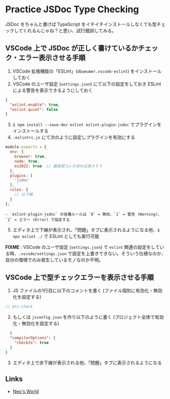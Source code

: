 # Practice JSDoc Type Checking

JSDoc をちゃんと書けば TypeScript をイチイチインストールしなくても型チェックしてくれるんじゃね？と思い、試行錯誤してみる。


## VSCode 上で JSDoc が正しく書けているかチェック・エラー表示させる手順

1. VSCode 拡張機能の「ESLint」(`dbaeumer.vscode-eslint`) をインストールしておく
2. VSCode のユーザ設定 (`settings.json`) にて以下の設定をしておき ESLint による警告を表示できるようにしておく
  ```json
  {
    "eslint.enable": true,
    "eslint.quiet": false
  }
  ```
3. `$ npm install --save-dev eslint eslint-plugin-jsdoc` でプラグインをインストールする
4. `.eslintrc.js` にて次のように設定しプラグインを有効にする
  ```javascript
  module.exports = {
    env: {
      browser: true,
      node: true,
      es2022: true  // 最低限コレがあれば良さそう
    },
    plugins: [
      'jsdoc'
    ],
    rules: {
      // 以下略
    }
  };
  ```
    - `eslint-plugin-jsdoc` の各種ルールは `0` = 無効、`1` = 警告 (Warning)、`2` = エラー (Error) で指定する
5. エディタ上で下線が表示され、「問題」タブに表示されるようになる他、`$ npx eslint ./` で ESLint としても実行可能

**FIXME** : VSCode のユーザ設定 (`settings.json`) で `eslint` 関連の設定をしている時、`.vscode/settings.json` で設定を上書きできない。そういう仕様なのか、自分の環境でのみ発生しているモノなのか不明。


## VSCode 上で型チェックエラーを表示させる手順

1. JS ファイルの1行目に以下のコメントを書く (ファイル個別に有効化・無効化を設定する)
  ```javascript
  // @ts-check
  ```
2. もしくは `jsconfig.json` を作り以下のように書く (プロジェクト全体で有効化・無効化を設定する)
  ```json
    {
    "compilerOptions": {
      "checkJs": true
    }
  }
  ```
3. エディタ上で赤下線が表示される他、「問題」タブに表示されるようになる


## Links

- [Neo's World](https://neos21.net/)
